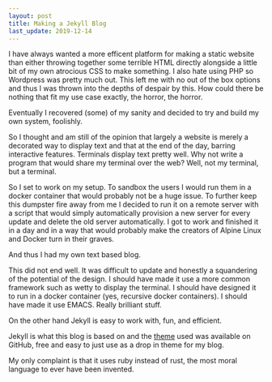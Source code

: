 ```yaml
---
layout: post
title: Making a Jekyll Blog
last_update: 2019-12-14
---
```


I have always wanted a more efficent platform for making a static website than either
throwing together some terrible HTML directly alongside a little bit of my own atrocious 
CSS to make something. I also hate using PHP so Wordpress was pretty much out. This left
me with no out of the box options and thus I was thrown into the depths of despair by 
this. How could there be nothing that fit my use case exactly, the horror, the horror.

Eventually I recovered (some) of my sanity and decided to try and build my own system, 
foolishly.

So I thought and am still of the opinion that largely a website is merely a decorated
way to display text and that at the end of the day, barring interactive features. 
Terminals display text pretty well. Why not write a program that would share my terminal
over the web? Well, not my terminal, but a terminal.

So I set to work on my setup. To sandbox the users I would run them in a docker container
that would probably not be a huge issue. To further keep this dumpster fire away from me
I decided to run it on a remote server with a script that would simply automatically 
provision a new server for every update and delete the old server automatically. I got to
work and finished it in a day and in a way that would probably make the creators of Alpine
Linux and Docker turn in their graves.

And thus I had my own text based blog.

This did not end well. It was difficult to update and honestly a squandering of the
potential of the design. I should have made it use a more common framework such as wetty
to display the terminal. I should have designed it to run in a docker container (yes,
recursive docker containers). I should have made it use EMACS. Really brilliant stuff.

On the other hand Jekyll is easy to work with, fun, and efficient. 

Jekyll is what this blog is based on and the 
[theme](https://github.com/rphlmr/jekyll-gruvbox-theme) used was available on GitHub, free
and easy to just use as a drop in theme for my blog.

My only complaint is that it uses ruby instead of rust, the most moral language to ever
have been invented.

